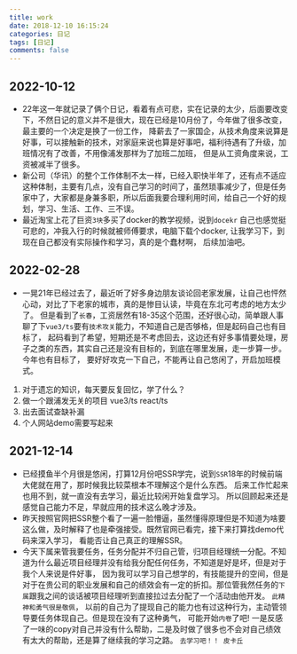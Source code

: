 ```yaml
---
title: work
date: 2018-12-10 16:15:24
categories: 日记
tags: [日记]
comments: false
---
```

## 2022-10-12

- 22年这一年就记录了俩个日记，看着有点可悲，实在记录的太少，后面要改变下，不然日记的意义并不是很大，现在已经是10月份了，今年做了很多改变，最主要的一个决定是换了一份工作， 降薪去了一家国企，从技术角度来说算是好事，可以接触新的技术，对家庭来说也算是好事吧，福利待遇有了升级，加班情况有了改善，不用像浦发那样为了加班二加班， 但是从工资角度来说，工资被减半了很多。
- 新公司（华讯）的整个工作体制不太一样，已经入职快半年了，还有点不适应这种体制，主要有几点，没有自己学习的时间了，虽然琐事减少了，但是任务家中了，大家都是身兼多职，所以后面我要合理利用时间，给自己一个好的规划，学习、生活、工作、三不误。
- 最近淘宝上花了巨资`3块`多买了docker的教学视频，说到`docekr` 自己也感觉挺可悲的，冲我入行的时候就被师傅要求，电脑下载个docker, 让我学习下，到现在自己都没有实际操作和学习，真的是个蠢材啊， 后续加油吧。

## 2022-02-28

- 一晃21年已经过去了，最近听了好多身边朋友谈论回老家发展，让自己也怦然心动，对比了下老家的城市，真的是惨目认读，毕竟在东北可考虑的地方太少了。
但是看到了`长春`，工资居然有18-35这个范围，还好很心动，简单跟人事聊了下`vue3/ts`要有`技术攻关`能力，不知道自己是否够格，但是起码自己也有目标了，
起码看到了希望，短期还是不考虑回去，这边还有好多事情要处理，房子之类的东西，其实自己还是没有目标的，到底在哪里发展，走一步算一步。 今年也有目标了，
要好好攻克一下自己，不能再让自己悠闲了，开启加班模式。 
1. 对于遗忘的知识，每天要反复回忆，学了什么？
2. 做一个跟浦发无关的项目 vue3/ts  react/ts
3. 出去面试查缺补漏
4. 个人网站demo需要写起来

## 2021-12-14

- 已经摸鱼半个月很是悠闲，打算12月份吧SSR学完，说到`SSR`18年的时候前端大佬就在用了，那时候我比较菜根本不理解这个是什么东西。
后来工作忙起来也用不到，就一直没有去学习，最近比较闲开始复盘学习。 所以回顾起来还是感觉自己能力不足，早就应用的技术这么晚才涉及。
- 昨天按照官网把SSR整个看了一遍一脸懵逼，虽然懂得原理但是不知道为啥要这么做，及时解释了也是牵强接受。既然官网已看完，接下来打算找demo代码来深入学习，
看能否让自己真正的理解SSR。
- 今天下属来管我要任务，任务分配并不归自己管，归项目经理统一分配。不知道为什么最近项目经理并没有给我分配任何任务，不知道是好是坏，但是对于我个人来说是件好事，
因为我可以学习自己想学的，有技能提升的空间，但是对于在贵公司的职业发展和自己的绩效会有一定的折扣。那位管我然任务的`下属`跟我之间的谈话被项目经理听到直接拉过去分配了一个活动由他开发。
`此精神和勇气很是敬佩`， 以前的自己为了提现自己的能力也有过这种行为，主动管领导要任务体现自己。但是现在没有了这种勇气，
可能开始`内卷`了吧!  一是反感了一味的copy对自己并没有什么帮助，二是及时做了很多也不会对自己绩效有太大的帮助，还是算了继续我的学习之路。
`去学习吧！！ 皮卡丘`


